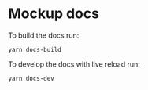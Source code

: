 # Mockup docs

To build the docs run:

    yarn docs-build

To develop the docs with live reload run:

    yarn docs-dev
